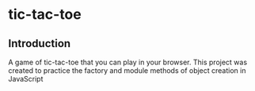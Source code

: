 # tic-tac-toe
## Introduction
A game of tic-tac-toe that you can play in your browser. This project was created to practice the factory and module methods of object creation in JavaScript